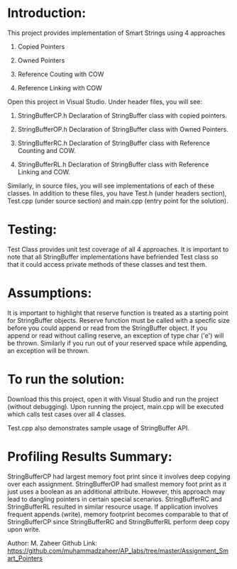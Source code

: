 Introduction:
=============
This project provides implementation of Smart Strings using 4 approaches

1. Copied Pointers

2. Owned Pointers

3. Reference Couting with COW

4. Reference Linking with COW

Open this project in Visual Studio. Under header files, you will see:

1. StringBufferCP.h
  Declaration of StringBuffer class with copied pointers.

2. StringBufferOP.h
  Declaration of StringBuffer class with Owned Pointers.

3. StringBufferRC.h
  Declaration of StringBuffer class with Reference Counting and COW.

4. StringBufferRL.h
  Declaration of StringBuffer class with Reference Linking and COW.

Similarly, in source files, you will see implementations of each of these
classes. In addition to these files, you have Test.h (under headers section), 
Test.cpp (under source section) and main.cpp (entry point for the solution).

Testing:
=======

Test Class provides unit test coverage of all 4 approaches. It is important
to note that all StringBuffer implementations have befriended Test class so 
that it could access private methods of these classes and test them. 

Assumptions:
===========

It is important to highlight that reserve function is treated as a starting 
point for StringBuffer objects.
Reserve function must be called with a specfic size before you could append
or read from the StringBuffer object. If you append or read without calling 
reserve, an exception of type char ('e') will be thrown.
Similarly if you run out of your reserved space while appending, an exception 
will be thrown. 

To run the solution:
====================
Download this this project, open it with Visual Studio and run the project (without debugging).
Upon running the project, main.cpp will be executed which calls test cases
over all 4 classes.

Test.cpp also demonstrates sample usage of StringBuffer API.

Profiling Results Summary:
==========================

StringBufferCP had largest memory foot print since it involves deep 
copying over each assignment.
StringBufferOP had smallest memory foot print as it just uses a 
boolean as an additional attribute. However, this approach may lead to 
dangling pointers in certain special scenarios.
StringBufferRC and StringBufferRL resulted in similar resource usage. If
application involves frequent appends (write), memory footprint becomes 
comparable to that of StringBufferCP since StringBufferRC and StringBufferRL 
perform deep copy upon write.

Author: M. Zaheer
Github Link: https://github.com/muhammadzaheer/AP_labs/tree/master/Assignment_Smart_Pointers 

